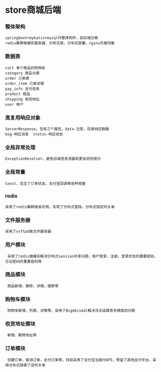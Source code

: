 # store商城后端
### 整体架构
    springboot+mybatis+mysql作整体构件，前后端分离
    redis集群做缓存服务器、分布式锁，分布式部署，nginx负载均衡
### 数据表
    cart 单个商品的购物车
    category 商品分类
    order 订单表
    order_item 订单详情
    pay_info 支付信息
    product 商品
    shipping 收货地址
    user 用户
### 高复用响应对象 
    ServerResponse，含有三个属性，data-泛型，存放响应数据 
    msg-响应消息  status-响应状态
### 全局异常处理
    ExceptionResolver，避免后端信息泄露和更友好的提示
### 全局常量
    Const，包含了订单状态，支付宝回调等各种常量
### redis
    采用了redis集群做高可用，实现了分布式登陆，分布式锁定时关单
### 文件服务器
    采用了vsftpd做文件服务器 
### 用户模块
     采用了redis做缓存解决分布式session共享问题，用户登录，注册，登录状态的重置密码，忘记密码的重置密码等
### 商品模块
     商品新增，删除，详情，搜索等
### 购物车模块
     购物车新增，列表，详情等，采用了Bigdecimal解决浮点运算丢失精度的问题
### 收货地址模块
     新增，删除地址等
### 订单模块
     创建订单，取消订单，支付订单等，目前采用了支付宝当面付API，预留了其他支付平台，采用分布式锁做了定时关单

     
